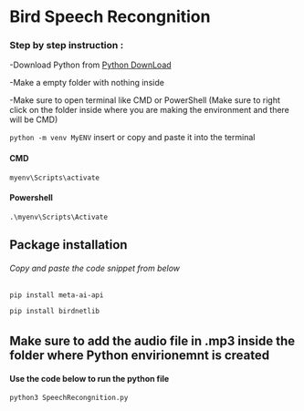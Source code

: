 # Bird Speech Recongnition

### Step by step instruction :

-Download Python from [Python DownLoad](https://www.python.org/downloads/)

-Make a empty folder with nothing inside

-Make sure to open terminal like CMD or PowerShell (Make sure to right click on the folder inside where you are making the environment and there will be CMD) 

`python -m venv MyENV` insert or copy and paste it into the terminal 

#### CMD 

`myenv\Scripts\activate`

#### Powershell

`.\myenv\Scripts\Activate`

## Package installation 

###### Copy and paste the code snippet from below 

`pip install meta-ai-api`

`pip install birdnetlib`

######

## Make sure to add the audio file in .mp3 inside the folder where Python envirionemnt is created 

#### Use the code below to run the python file 

`python3 SpeechRecongnition.py`


